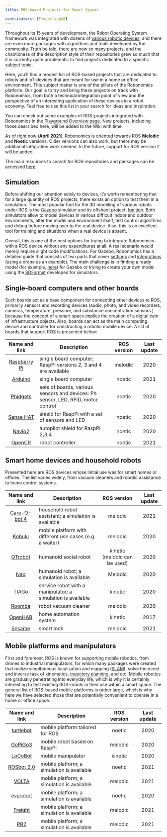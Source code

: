 ```yaml
---
title: ROS-based Projects for Smart Spaces

contributors: [Fingerling42]
---
```


Throughout its 15 years of development, the Robot Operating System framework was integrated with dozens of [various robotic devices](https://robots.ros.org/), and there are even more packages with algorithms and tools developed by the community. Truth be told, there are now so many projects, and the chaoticness of the description style of their repositories grew so much that it is currently quite problematic to find projects dedicated to a specific subject topic. 

Here, you’ll find a modest list of ROS-based projects that are dedicated to robots and IoT-devices that are meant for use in a home or office environment. This subject matter is one of the pillars of the Robonomics platform. Our goal is to try and bring these projects on track with Robonomics, from both a technical integration point of view and the perspective of an interesting application of these devices in a robot economy. Feel free to use this list in your search for ideas and inspiration.

You can check out some examples of ROS-projects integrated with Robonomics in the [Playground Overview page](https://wiki.robonomics.network/docs/en/playground-overview/). New projects, including those described here, will be added to the Wiki with time.

As of right now (**April 2021**), Robonomics is oriented towards ROS **Melodic** and **Noetic** versions. Older versions can also work, but there may be additional integration work needed. In the future, support for ROS version 2 will be added.

The main resources to search for ROS repositories and packages can be accessed [here](https://index.ros.org/).

## Simulation

Before shifting our attention solely to devices, it’s worth remembering that for a large quantity of ROS projects, there exists an option to test them in a simulation. The most popular tool for the 3D modeling of various robots under ROS is the [Gazebo](http://gazebosim.org/) simulator and its offshoot project, [Ignition](https://index.ros.org/r/ros_ign/). Both simulators allow to model devices in various difficult indoor and outdoor environments, alter the model and environment itself, test control algorithms and debug before moving over to the real device. Also, this is an excellent tool for training and situations when a real device is absent.

Overall, this is one of the best options for trying to integrate Robonomics with a ROS device without any expenditures at all. A real scenario would merely require slight code modifications. For Gazebo, Robonomics has a detailed guide that consists of two parts that cover [settings](https://wiki.robonomics.network/docs/en/connect-any-ros-compatible-robot-under-robonomics-parachain-control-1/) and [integrations](https://wiki.robonomics.network/docs/en/connect-any-ros-compatible-robot-under-robonomics-parachain-control-2/) (using a drone as an example). The main challenge is in finding a ready model (for example, [here](https://github.com/osrf/gazebo_models)) for Gazebo or trying to create your own model using the [SDFormat](http://sdformat.org/) developed for simulators. 

## Single-board computers and other boards

Such boards act as a base component for connecting other devices to ROS, primarily sensors and recording devices (audio, photo, and video recorders, cameras, temperature, pressure, and substance concentration sensors.) because the concept of a smart space implies the creation of a [digital twin](https://gateway.pinata.cloud/ipfs/QmNNdLG3vuTsJtZtNByWaDTKRYPcBZSZcsJ1FY6rTYCixQ/Robonomics_keypoint_March_2021.pdf) of infrastructure objects. Also, boards can act as the main computing device and controller for constructing a robotic mobile device. A list of boards that support ROS is presented below:

| Name and link                                                                                         |                                    Description                                  | ROS version | Last update |
|:-----------------------------------------------------------------------------------------------------:|---------------------------------------------------------------------------------|:-----------:|:-----------:|
|  [Raspberry Pi](http://wiki.ros.org/ROSberryPi/Installing%20ROS%20Melodic%20on%20the%20Raspberry%20Pi)| single board computer; RaspPi versions 2, 3 and 4 are available                 |   melodic   |     2020    |
|    [Arduino](http://wiki.ros.org/rosserial_arduino)                                                   | single board computer                                                           |    noetic   |     2021    |
|    [Phidgets](http://wiki.ros.org/phidgets)                                                           | sets of boards, various sensors and devices: Ph sensor, LED, RFID, motor control|    noetic   |     2020    |
|   [Sense HAT](https://wiki.ros.org/sensehat_ros)                                                      | shield for RaspPi with a set of sensors and LED                                 |    noetic   |     2020    |
|     [Navio2](https://navio2.emlid.com/)                                                               | autopliot shield for RaspPi 2,3,4                                               |    noetic   |     2020    |
|     [OpenCR](http://wiki.ros.org/opencr)                                                              | robot controller                                                                |    noetic   |     2021    |

## Smart home devices and household robots

Presented here are ROS devices whose initial use was for smart homes or offices. The list varies widely, from vacuum cleaners and robotic assistance to home control systems.

| Name and link                                             | Description                                                 |          ROS version          | Last update |
|:---------------------------------------------------------:|-------------------------------------------------------------|:-----------------------------:|:-----------:|
|  [Care-O-bot 4](http://wiki.ros.org/care-o-bot)           | household robot-assistant; a simulation is available        |            melodic            |     2021    |
|     [Kobuki](http://wiki.ros.org/kobuki)                  | mobile platform with different use cases (e.g. a waiter)    |            melodic            |     2020    |
|    [QTrobot](http://wiki.ros.org/Robots/qtrobot)          | humanoid social robot                                       | kinetic (melodic can be used) |     2020    |
|      [Nao](http://wiki.ros.org/nao)                       | humanoid robot; a simulation is available                   |            Melodic            |     2020    |
|     [TIAGo](http://wiki.ros.org/Robots/TIAGo)             | service robot with a manipulator; a simulation is available |            kinetic            |     2020    |
|     [Roomba](https://github.com/AutonomyLab/create_robot) | robot vacuum cleaner                                        |            melodic            |     2020    |
|    [OpenHAB](http://wiki.ros.org/iot_bridge)              | home automation system                                      |            kinetic            |     2017    |
|     [Sesame](https://index.ros.org/p/sesame_ros/)         | smart lock                                                  |            melodic            |     2021    |

## Mobile platforms and manipulators

First and foremost, ROS is known for supporting mobile robotics, from drones to industrial manipulators, for which many packages were created that realize simultaneous localization and mapping ([SLAM](http://wiki.ros.org/rtabmap_ros)), solve the direct and inverse task of kinematics, [trajectory planning](https://moveit.ros.org/), and etc. Mobile robotics are gradually penetrating into everyday life, which is why it is certainly interesting to test existing ROS-robots in their use within a smart space. The general list of ROS-based mobile platforms is rather large, which is why here we have selected those that are potentially convenient to operate in a home or office space. 

| Name and link                                             | Description                                | ROS version | Last update |
|:---------------------------------------------------------:|--------------------------------------------|:-----------:|:-----------:|
|   [turtlebot](http://wiki.ros.org/turtlebot3)             | mobile platform tailored for ROS           |    noetic   |     2020    |
|    [GoPiGo3](http://wiki.ros.org/Robots/gopigo3)          | mobile robot based on RaspPi               |   melodic   |     2020    |
|    [LoCoBot](http://wiki.ros.org/locobot)                 | mobile manipulator                         |   kinetic   |     2020    |
|   [ROSbot 2.0](http://wiki.ros.org/Robots/ROSbot-2.0)     | mobile platform; a simulation is available |    noetic   |     2021    |
|     [VOLTA](http://wiki.ros.org/Robots/Volta)             | mobile platform; a simulation is available |   melodic   |     2021    |
|    [evarobot](http://wiki.ros.org/Robots/evarobot)        | mobile platform; a simulation is available |    noetic   |     2020    |
|    [Freight](http://wiki.ros.org/Robots/freight)          | mobile platform; a simulation is available |   melodic   |     2021    |
|      [PR2](http://wiki.ros.org/Robots/PR2)                | mobile platform; a simulation is available |   melodic   |     2021    |
